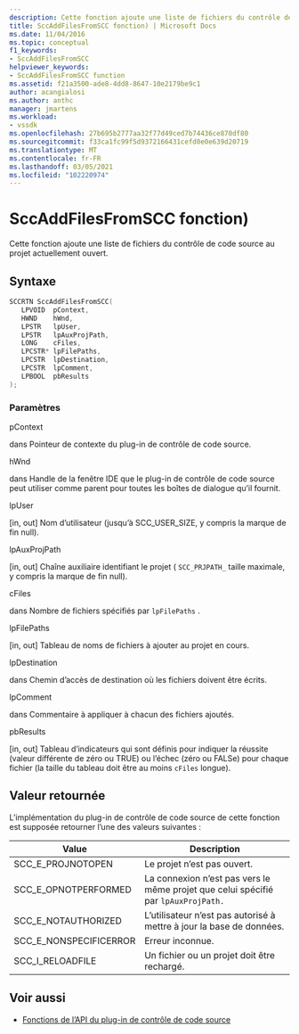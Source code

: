 ```yaml
---
description: Cette fonction ajoute une liste de fichiers du contrôle de code source au projet actuellement ouvert.
title: SccAddFilesFromSCC fonction) | Microsoft Docs
ms.date: 11/04/2016
ms.topic: conceptual
f1_keywords:
- SccAddFilesFromSCC
helpviewer_keywords:
- SccAddFilesFromSCC function
ms.assetid: f21a3500-ade8-4dd8-8647-10e2179be9c1
author: acangialosi
ms.author: anthc
manager: jmartens
ms.workload:
- vssdk
ms.openlocfilehash: 27b695b2777aa32f77d49ced7b74436ce870df80
ms.sourcegitcommit: f33ca1fc99f5d9372166431cefd0e0e639d20719
ms.translationtype: MT
ms.contentlocale: fr-FR
ms.lasthandoff: 03/05/2021
ms.locfileid: "102220974"
---
```

# <a name="sccaddfilesfromscc-function"></a>SccAddFilesFromSCC fonction)
Cette fonction ajoute une liste de fichiers du contrôle de code source au projet actuellement ouvert.

## <a name="syntax"></a>Syntaxe

```cpp
SCCRTN SccAddFilesFromSCC(
   LPVOID  pContext,
   HWND    hWnd,
   LPSTR   lpUser,
   LPSTR   lpAuxProjPath,
   LONG    cFiles,
   LPCSTR* lpFilePaths,
   LPCSTR  lpDestination,
   LPCSTR  lpComment,
   LPBOOL  pbResults
);
```

### <a name="parameters"></a>Paramètres
 pContext

dans Pointeur de contexte du plug-in de contrôle de code source.

 hWnd

dans Handle de la fenêtre IDE que le plug-in de contrôle de code source peut utiliser comme parent pour toutes les boîtes de dialogue qu’il fournit.

 lpUser

[in, out] Nom d’utilisateur (jusqu’à SCC_USER_SIZE, y compris la marque de fin null).

 lpAuxProjPath

[in, out] Chaîne auxiliaire identifiant le projet ( `SCC_PRJPATH_` taille maximale, y compris la marque de fin null).

 cFiles

dans Nombre de fichiers spécifiés par `lpFilePaths` .

 lpFilePaths

[in, out] Tableau de noms de fichiers à ajouter au projet en cours.

 lpDestination

dans Chemin d’accès de destination où les fichiers doivent être écrits.

 lpComment

dans Commentaire à appliquer à chacun des fichiers ajoutés.

 pbResults

[in, out] Tableau d’indicateurs qui sont définis pour indiquer la réussite (valeur différente de zéro ou TRUE) ou l’échec (zéro ou FALSe) pour chaque fichier (la taille du tableau doit être au moins `cFiles` longue).

## <a name="return-value"></a>Valeur retournée
 L’implémentation du plug-in de contrôle de code source de cette fonction est supposée retourner l’une des valeurs suivantes :

|Value|Description|
|-----------|-----------------|
|SCC_E_PROJNOTOPEN|Le projet n’est pas ouvert.|
|SCC_E_OPNOTPERFORMED|La connexion n’est pas vers le même projet que celui spécifié par `lpAuxProjPath.`|
|SCC_E_NOTAUTHORIZED|L’utilisateur n’est pas autorisé à mettre à jour la base de données.|
|SCC_E_NONSPECIFICERROR|Erreur inconnue.|
|SCC_I_RELOADFILE|Un fichier ou un projet doit être rechargé.|

## <a name="see-also"></a>Voir aussi
- [Fonctions de l’API du plug-in de contrôle de code source](../extensibility/source-control-plug-in-api-functions.md)
